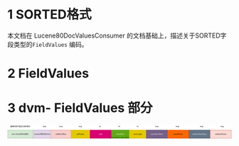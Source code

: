 # 1 SORTED格式

本文档在 Lucene80DocValuesConsumer 的文档基础上，描述关于SORTED字段类型的`FieldValues`  编码。

# 2 FieldValues







# 3 dvm- FieldValues  部分



![dvm-sorted](dvm-sorted.svg)